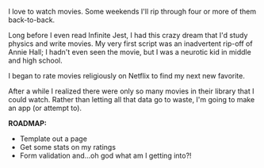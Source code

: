 I love to watch movies. Some weekends I'll rip through four or more of them back-to-back.

Long before I even read Infinite Jest, I had this crazy dream that I'd study physics and write movies. My very first script was an inadvertent rip-off of Annie Hall; I hadn't even seen the movie, but I was a neurotic kid in middle and high school.

I began to rate movies religiously on Netflix to find my next new favorite.

After a while I realized there were only so many movies in their library that I could watch. Rather than letting all that data go to waste, I'm going to make an app (or attempt to).

**ROADMAP:** 
* Template out a page
* Get some stats on my ratings
* Form validation and...oh god what am I getting into?!